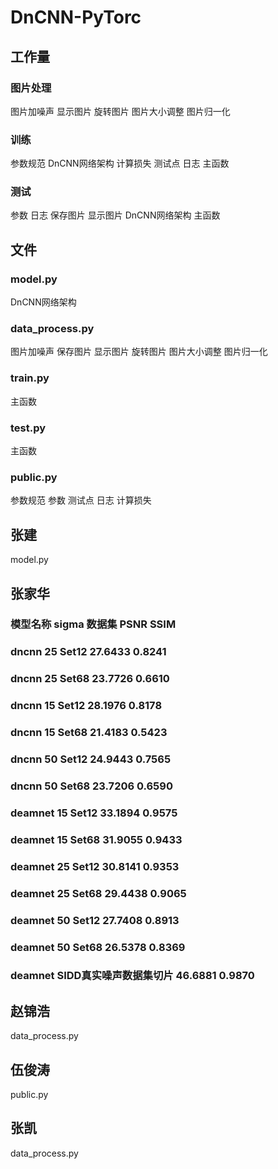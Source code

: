 # DnCNN-PyTorc
## 工作量
### 图片处理
图片加噪声
显示图片
旋转图片
图片大小调整
图片归一化
### 训练
参数规范
DnCNN网络架构
计算损失
测试点
日志
主函数
### 测试
参数
日志
保存图片
显示图片
DnCNN网络架构
主函数

## 文件
### model.py
DnCNN网络架构
### data_process.py
图片加噪声
保存图片
显示图片
旋转图片
图片大小调整
图片归一化
### train.py
主函数
### test.py
主函数
### public.py
参数规范
参数
测试点
日志
计算损失

## 张建
model.py

## 张家华
### 模型名称    sigma    数据集     PSNR         SSIM
### dncnn     25     Set12   27.6433     0.8241
### dncnn     25     Set68   23.7726     0.6610
### dncnn     15     Set12   28.1976     0.8178
### dncnn     15     Set68   21.4183     0.5423
### dncnn     50     Set12   24.9443     0.7565
### dncnn     50     Set68   23.7206     0.6590
### deamnet   15     Set12   33.1894     0.9575
### deamnet   15     Set68   31.9055     0.9433
### deamnet   25     Set12   30.8141     0.9353
### deamnet   25     Set68   29.4438     0.9065
### deamnet   50     Set12   27.7408     0.8913
### deamnet   50     Set68   26.5378     0.8369
### deamnet  SIDD真实噪声数据集切片  46.6881  0.9870
## 赵锦浩
data_process.py

## 伍俊涛
public.py

## 张凯
data_process.py
